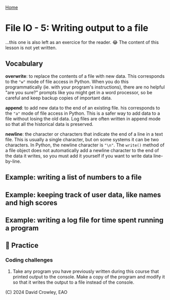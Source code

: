 [Home](index.md#lessons) 

# File IO - 5: Writing output to a file

...this one is also left as an exercice for the reader. 😂 The content of this lesson is not yet written.

## Vocabulary

**overwrite**: to replace the contents of a file with new data. This corresponds to the `"w"` mode of file access in Python. When you do this programmatically (ie. with your program's instructions), there are no helpful "are you sure?" prompts like you might get in a word processor, so be careful and keep backup copies of important data.

**append**: to add new data to the end of an existing file. his corresponds to the `"a"` mode of file access in Python. This is a safer way to add data to a file without losing the old data. Log files are often written in append mode so that all the historical data is preserved.

**newline**: the character or characters that indicate the end of a line in a text file. This is usually a single character, but on some systems it can be two characters. In Python, the newline character is `"\n"`. The `write()` method of a file object does not automatically add a newline character to the end of the data it writes, so you must add it yourself if you want to write data line-by-line.

## Example: writing a list of numbers to a file


## Example: keeping track of user data, like names and high scores


## Example: writing a log file for time spent running a program


## 📝 Practice

### Coding challenges

1. Take any program you have previously written during this course that printed output to the console. Make a copy of the program and modify it so that it writes the output to a file instead of the console.


(C) 2024 David Crowley, EAO
